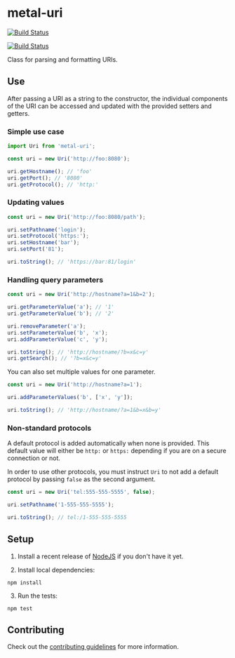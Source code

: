 # metal-uri

[![Build Status](https://travis-ci.org/metal/metal-uri.svg?branch=master)](https://travis-ci.org/metal/metal-uri)

[![Build Status](https://saucelabs.com/browser-matrix/metal-uri.svg)](https://saucelabs.com/beta/builds/ef4a13a1f2ac4d77af36f1ca8c83da53)

Class for parsing and formatting URIs.

## Use

After passing a URI as a string to the constructor, the individual components of
the URI can be accessed and updated with the provided setters and getters.

### Simple use case

```javascript
import Uri from 'metal-uri';

const uri = new Uri('http://foo:8080');

uri.getHostname(); // 'foo'
uri.getPort(); // '8080'
uri.getProtocol(); // 'http:'
```

### Updating values

```javascript
const uri = new Uri('http://foo:8080/path');

uri.setPathname('login');
uri.setProtocol('https:');
uri.setHostname('bar');
uri.setPort('81');

uri.toString(); // 'https://bar:81/login'
```

### Handling query parameters

```javascript
const uri = new Uri('http://hostname?a=1&b=2');

uri.getParameterValue('a'); // '1'
uri.getParameterValue('b'); // '2'

uri.removeParameter('a');
uri.setParameterValue('b', 'x');
uri.addParameterValue('c', 'y');

uri.toString(); // 'http://hostname/?b=x&c=y'
uri.getSearch(); // '?b=x&c=y'
```

You can also set multiple values for one parameter.

```javascript
const uri = new Uri('http://hostname?a=1');

uri.addParameterValues('b', ['x', 'y']);

uri.toString(); // 'http://hostname/?a=1&b=x&b=y'
```

### Non-standard protocols

A default protocol is added automatically when none is provided. This default
value will either be `http:` or `https:` depending if you are on a secure
connection or not.

In order to use other protocols, you must instruct `Uri` to not add a default
protocol by passing `false` as the second argument.

```javascript
const uri = new Uri('tel:555-555-5555', false);

uri.setPathname('1-555-555-5555');

uri.toString(); // tel:/1-555-555-5555
```

## Setup

1. Install a recent release of [NodeJS](https://nodejs.org/en/download/) if you
don't have it yet.

2. Install local dependencies:

  ```
  npm install
  ```

3. Run the tests:

  ```
  npm test
  ```

## Contributing

Check out the [contributing guidelines](https://github.com/metal/metal-uri/blob/master/CONTRIBUTING.md) for more information.

